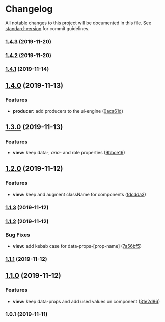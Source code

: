 # Changelog

All notable changes to this project will be documented in this file. See [standard-version](https://github.com/conventional-changelog/standard-version) for commit guidelines.

### [1.4.3](https://bitbucket.org/code11-com/ui-engine/compare/v1.4.2...v1.4.3) (2019-11-20)



### [1.4.2](https://bitbucket.org/code11-com/ui-engine/compare/v1.4.0...v1.4.2) (2019-11-20)



### [1.4.1](http://34.243.85.53///compare/v1.4.0...v1.4.1) (2019-11-14)



## [1.4.0](http://34.243.85.53///compare/v1.3.0...v1.4.0) (2019-11-13)


### Features

* **producer:** add producers to the ui-engine ([0aca61d](http://34.243.85.53///commit/0aca61d))



## [1.3.0](http://34.243.85.53///compare/v1.2.0...v1.3.0) (2019-11-13)


### Features

* **view:** keep data-*, aria-* and role properties ([9bbce16](http://34.243.85.53///commit/9bbce16))



## [1.2.0](http://34.243.85.53///compare/v1.1.3...v1.2.0) (2019-11-12)


### Features

* **view:** keep and augment className for components ([fdcdda3](http://34.243.85.53///commit/fdcdda3))



### [1.1.3](http://34.243.85.53///compare/v1.1.2...v1.1.3) (2019-11-12)



### [1.1.2](http://34.243.85.53///compare/v1.1.1...v1.1.2) (2019-11-12)


### Bug Fixes

* **view:** add kebab case for data-props-[prop-name] ([7a56bf5](http://34.243.85.53///commit/7a56bf5))



### [1.1.1](http://34.243.85.53///compare/v1.1.0...v1.1.1) (2019-11-12)



## [1.1.0](http://34.243.85.53///compare/v1.0.1...v1.1.0) (2019-11-12)


### Features

* **view:** keep data-props and add used values on component ([31e2d86](http://34.243.85.53///commit/31e2d86))



### 1.0.1 (2019-11-11)